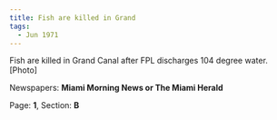 ```yaml
---  
title: Fish are killed in Grand  
tags:  
  - Jun 1971  
---  
```

  
Fish are killed in Grand Canal after FPL discharges 104 degree water. [Photo]  
  
Newspapers: **Miami Morning News or The Miami Herald**  
  
Page: **1**, Section: **B** 
